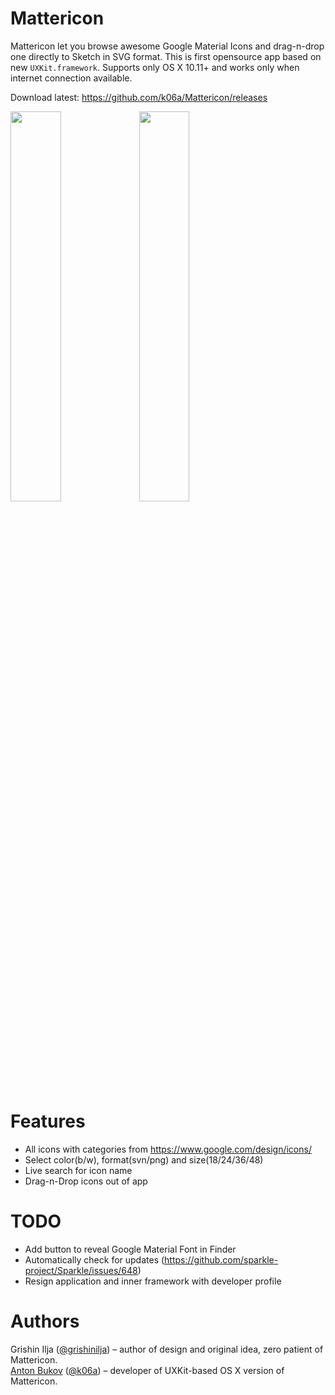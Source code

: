 # Mattericon
Mattericon let you browse awesome Google Material Icons and drag-n-drop one directly to Sketch in SVG format. This is first opensource app based on new `UXKit.framework`. Supports only OS X 10.11+ and works only when internet connection available.

Download latest: https://github.com/k06a/Mattericon/releases

<img src="https://raw.githubusercontent.com/k06a/Mattericon/master/screenshot-1.png" width="40%">
<img src="https://raw.githubusercontent.com/k06a/Mattericon/master/screenshot-2.png" width="40%">

# Features
* All icons with categories from https://www.google.com/design/icons/
* Select color(b/w), format(svn/png) and size(18/24/36/48)
* Live search for icon name
* Drag-n-Drop icons out of app

# TODO
* Add button to reveal Google Material Font in Finder
* Automatically check for updates (https://github.com/sparkle-project/Sparkle/issues/648)
* Resign application and inner framework with developer profile

# Authors
Grishin Ilja ([@grishinilja](https://twitter.com/grishinilja)) – author of design and original idea, zero patient of Mattericon.<br>
[Anton Bukov](https://gtihub.com/k06a) ([@k06a](https://twitter.com/k06a)) – developer of UXKit-based OS X version of Mattericon.
